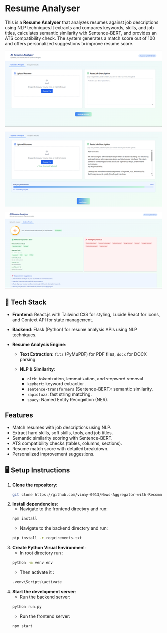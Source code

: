 # Resume Analyser
This is a **Resume Analyser** that analyzes resumes against job descriptions using NLP techniques.It extracts and compares keywords, skills, and job titles, calculates semantic similarity with Sentence-BERT, and provides an ATS compatibility check. The system generates a match score out of 100 and offers personalized suggestions to improve resume score.


![Website Screenshot](./frontend/public/Screenshot1.png)

![Website Screenshot](./frontend/public/Screenshot3.png)

![Website Screenshot](./frontend/public/Screenshot2.png)

## 🔧 Tech Stack

- **Frontend**: React.js with Tailwind CSS for styling, Lucide React for icons, and Context API for state management.

- **Backend**: Flask (Python) for resume analysis APIs using NLP techniques.

- **Resume Analysis Engine**:

  - **Text Extraction**: `fitz` (PyMuPDF) for PDF files, `docx` for DOCX parsing.

  - **NLP & Similarity**:
    - `nltk`: tokenization, lemmatization, and stopword removal.
    - `keybert`: keyword extraction.
    - `sentence-transformers` (Sentence-BERT): semantic similarity.
    - `rapidfuzz`: fast string matching.
    - `spacy`: Named Entity Recognition (NER).

## Features

  - Match resumes with job descriptions using NLP.
  - Extract hard skills, soft skills, tools, and job titles.
  - Semantic similarity scoring with Sentence-BERT.
  - ATS compatibility checks (tables, columns, sections).
  - Resume match score with detailed breakdown.
  - Personalized improvement suggestions.

## 🖥️ Setup Instructions

1. **Clone the repository**:
    ```bash
    git clone https://github.com/vinay-0913/News-Aggregator-with-Recommendation-System.git
    ```
2. **Install dependencies**:
   - Navigate to the frontend directory and run:
    ```bash
    npm install
    ```
    - Navigate to the backend directory and run:
    ```bash
    pip install -r requirements.txt
    ```
3. **Create Python Virual Environment**:    
   - In root directory run :
    ```bash
    python -m venv env
    ```
    - Then activate it : 
    ```bash
    .venv\Scripts\activate
    ```
4. **Start the development server**:
   - Run the backend server:
    ```bash
    python run.py
    ```
   - Run the frontend server:
    ```bash
    npm start
    ```   
